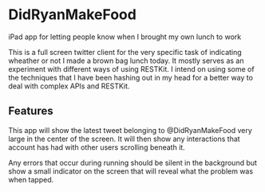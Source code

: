 DidRyanMakeFood
===============

iPad app for letting people know when I brought my own lunch to work

This is a full screen twitter client for the very specific task of indicating wheather or not I made a brown bag lunch today.  It mostly serves as an experiment with different ways of using RESTKit.  I intend on using some of the techniques that I have been hashing out in my head for a better way to deal with complex APIs and RESTKit.

## Features

This app will show the latest tweet belonging to @DidRyanMakeFood very large in the center of the screen.  It will then show any interactions that account has had with other users scrolling beneath it.

Any errors that occur during running should be silent in the background but show a small indicator on the screen that will reveal what the problem was when tapped.
